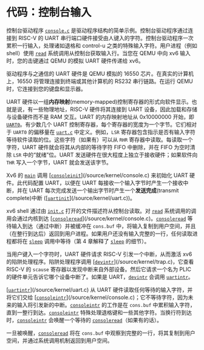 # 代码：控制台输入

控制台驱动程序 [`console.c`](/source/kernel/console.c) 是驱动程序结构的简单示例。控制台驱动程序通过连接到 RISC-V 的 UART 串行端口硬件接受由人键入的字符。控制台驱动程序一次累积一行输入，处理诸如退格和 control-u 之类的特殊输入字符。用户进程（例如 shell）使用 [`read`](/source/xv6-riscv/user/user.h) 系统调用从控制台获取输入行。当您在 QEMU 中向 xv6 输入时，您的击键通过 QEMU 的模拟 UART 硬件传递给 xv6。

驱动程序与之通信的 UART 硬件是 QEMU 模拟的 16550 芯片。在真实的计算机上，16550 将管理连接到终端或其他计算机的 RS232 串行链路。在运行 QEMU 时，它连接到您的键盘和显示器。

UART 硬件以一组**内存映射**(memory-mapped)控制寄存器的形式向软件显示。也就是说，有一些物理地址，RISC-V 硬件将其连接到 UART 设备，因此加载和存储与设备硬件而不是 RAM 交互。UART 的内存映射地址从 0x10000000 开始，即 [`UART0`](/source/kernel/memlayout.h)。有少数几个 UART 控制寄存器，每个寄存器的宽度为一个字节。它们相对于 `UART0` 的偏移量在 [`uart.c`](/source/kernel/uart.c) 中定义。例如，`LSR` 寄存器包含指示是否有输入字符等待软件读取的位。这些字符（如果有）可以从 `RHR` 寄存器中读取。每读取一个字符，UART 硬件就会将其从内部的等待字符 FIFO 中删除，并在 FIFO 为空时清除 `LSR` 中的“就绪”位。UART 发送硬件在很大程度上独立于接收硬件；如果软件向 `THR` 写入一个字节，UART 就会发送该字节。

Xv6 的 [`main`](/source/xv6-riscv/user/zombie.c) 调用 [[`consoleinit`](/source/xv6-riscv/kernel/defs.h)](/source/kernel/console.c) 来初始化 UART 硬件。此代码配置 UART，以便在 UART 每接收一个输入字节时产生一个接收中断，并在 UART 每次完成发送一个输出字节时产生一个**发送完成**(transmit complete)中断 ([[`uartinit`](/source/xv6-riscv/kernel/defs.h)](/source/kernel/uart.c))。

xv6 shell 通过由 [`init.c`](/source/user/init.c) 打开的文件描述符从控制台读取。对 [`read`](/source/xv6-riscv/user/user.h) 系统调用的调用会通过内核到达 [[`consoleread`](/source/xv6-riscv/kernel/console.c)](/source/kernel/console.c)。[`consoleread`](/source/xv6-riscv/kernel/console.c) 等待输入到达（通过中断）并被缓冲在 `cons.buf` 中，将输入复制到用户空间，并且（在整行到达后）返回到用户进程。如果用户还没有输入完整的一行，任何读取进程都将在 [`sleep`](/source/xv6-riscv/user/user.h) 调用中等待（第 4 章解释了 [`sleep`](/source/xv6-riscv/user/user.h) 的细节）。

当用户键入一个字符时，UART 硬件请求 RISC-V 引发一个中断，从而激活 xv6 的陷阱处理程序。陷阱处理程序调用 [[`devintr`](/source/xv6-riscv/kernel/trap.c)](/source/kernel/trap.c)，它查看 RISC-V 的 `scause` 寄存器以发现中断来自外部设备。然后它请求一个名为 PLIC 的硬件单元告诉它哪个设备中断了。如果是 UART，[`devintr`](/source/xv6-riscv/kernel/trap.c) 会调用 [`uartintr`](/source/xv6-riscv/kernel/defs.h)。

[[`uartintr`](/source/xv6-riscv/kernel/defs.h)](/source/kernel/uart.c) 从 UART 硬件读取任何等待的输入字符，并将它们交给 [[`consoleintr`](/source/xv6-riscv/kernel/defs.h)](/source/kernel/console.c)；它不等待字符，因为未来的输入将引发新的中断。[`consoleintr`](/source/xv6-riscv/kernel/defs.h) 的工作是在 `cons.buf` 中累积输入字符，直到一整行到达。[`consoleintr`](/source/xv6-riscv/kernel/defs.h) 特殊处理退格键和一些其他字符。当换行符到达时，[`consoleintr`](/source/xv6-riscv/kernel/defs.h) 会唤醒一个等待的 [`consoleread`](/source/xv6-riscv/kernel/console.c)（如果有的话）。

一旦被唤醒，[`consoleread`](/source/xv6-riscv/kernel/console.c) 将在 `cons.buf` 中观察到完整的一行，将其复制到用户空间，并通过系统调用机制返回到用户空间。